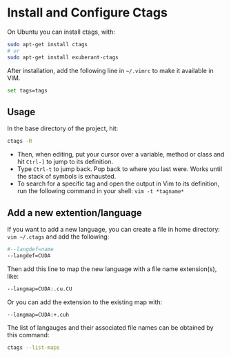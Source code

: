# Install and Configure Ctags

On Ubuntu you can install ctags, with:

```bash
sudo apt-get install ctags
# or
sudo apt-get install exuberant-ctags
```

After installation, add the following line in `~/.vimrc` to make it available in VIM.

```bash
set tags=tags
```

## Usage

In the base directory of the project, hit:

```bash
ctags -R
```

- Then, when editing, put your cursor over a variable, method or class and hit `Ctrl-]` to jump to its definition.
- Type `Ctrl-t` to jump back. Pop back to where you last were. Works until the stack of symbols is exhausted.
- To search for a specific tag and open the output in Vim to its definition, run the following command in your shell: `vim -t *tagname*`

## Add a new extention/language

If you want to add a new language, you can create a file in home directory: `vim ~/.ctags` and add the following:

```bash
#--langdef=name
--langdef=CUDA
```

Then add this line to map the new language with a file name extension(s), like:

```bash
--langmap=CUDA:.cu.CU
```

Or you can add the extension to the existing map with:

```bash
--langmap=CUDA:+.cuh
```

The list of langauges and their associated file names can be obtained by this command:

```bash
ctags --list-maps
```
